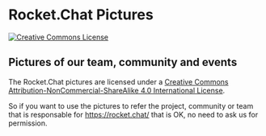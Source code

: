 # Rocket.Chat Pictures

[![Creative Commons License](https://i.creativecommons.org/l/by-nc-sa/4.0/88x31.png)](http://creativecommons.org/licenses/by-nc-sa/4.0/)

## Pictures of our team, community and events

The Rocket.Chat pictures are licensed under a <a rel="license" href="http://creativecommons.org/licenses/by-nc-sa/4.0/">Creative Commons Attribution-NonCommercial-ShareAlike 4.0 International License</a>.

So if you want to use the pictures to refer the project, community or team that is responsable for https://rocket.chat/ that is OK, no need to ask us for permission.
